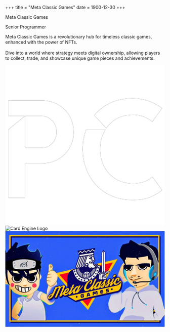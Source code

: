 +++
title = "Meta Classic Games"
date = 1900-12-30
+++

<html lang="en">
    <div id="card">
        <div id="card-text">
            <p id="card-title">Meta Classic Games</p>
            <p id="card-subtitle">Senior Programmer</p>
            <p id="card-description">Meta Classic Games is a revolutionary hub for timeless classic games, enhanced with the power of NFTs.<br><br>Dive into a world where strategy meets digital ownership, allowing players to collect, trade, and showcase unique game pieces and achievements.</p>
            <div id="card-logo-container">
                <img src="../images/pc_logo.png" alt="Card Engine Logo" id="card-logo">
                <img src="../images/unity_logo.png" alt="Card Engine Logo" id="card-logo">
            </div>
        </div>
        <div id="card-visual">
            <img src="../images/metaclassic/metaclassic_1.jpg" alt="Card Image" id="card-image-right">
        </div>
    </div>
</html>
